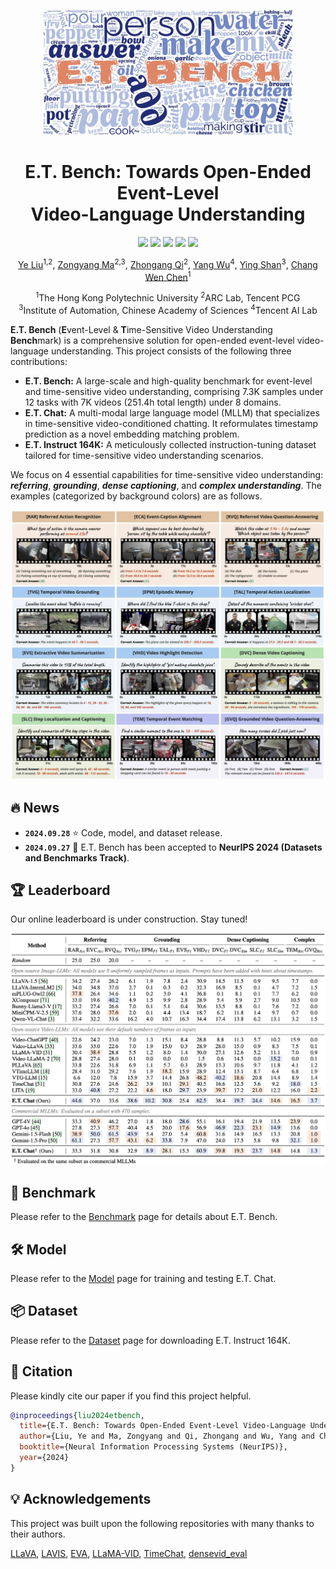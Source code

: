 <p align="center">
  <img width="400" src=".github/wordcloud.jpg">
</p>

<h1 align="center">E.T. Bench: Towards Open-Ended Event-Level<br/>Video-Language Understanding</h1>

<p align="center">
  <a href="https://arxiv.org/abs/2409.18111"><img src="https://img.shields.io/badge/arXiv-2409.18111-red"></a>
  <a href="https://polyu-chenlab.github.io/etbench"><img src="https://img.shields.io/badge/Project-Page-brightgreen"></a>
  <a href="https://huggingface.co/datasets/PolyU-ChenLab/ETBench"><img src="https://img.shields.io/badge/%F0%9F%A4%97%20Hugging%20Face-E.T.%20Bench-blue"></a>
  <a href="https://huggingface.co/datasets/PolyU-ChenLab/ET-Instruct-164K"><img src="https://img.shields.io/badge/%F0%9F%A4%97%20Hugging%20Face-E.T.%20Instruct%20164K-orange"></a>
  <a href="/LICENSE"><img src="https://img.shields.io/badge/License-BSD--3--Clause-purple"></a>
</p>

<p align="center">
  <a href="https://yeliu.dev/">Ye Liu</a><sup>1,2</sup>, <a href="https://scholar.google.com/citations?user=qtdueToAAAAJ">Zongyang Ma</a><sup>2,3</sup>, <a href="https://scholar.google.com/citations?user=zJvrrusAAAAJ">Zhongang Qi</a><sup>2</sup>, <a href="https://scholar.google.com/citations?user=T-HaQ84AAAAJ">Yang Wu</a><sup>4</sup>, <a href="https://scholar.google.com/citations?user=4oXBp9UAAAAJ">Ying Shan</a><sup>3</sup>, <a href="https://web.comp.polyu.edu.hk/chencw/">Chang Wen Chen</a><sup>1</sup>
  <p align="center"><sup>1</sup>The Hong Kong Polytechnic University <sup>2</sup>ARC Lab, Tencent PCG<br/><sup>3</sup>Institute of Automation, Chinese Academy of Sciences <sup>4</sup>Tencent AI Lab</p>
</p>

**E.T. Bench** (**E**vent-Level & **T**ime-Sensitive Video Understanding **Bench**mark) is a comprehensive solution for open-ended event-level video-language understanding. This project consists of the following three contributions:

- **E.T. Bench:** A large-scale and high-quality benchmark for event-level and time-sensitive video understanding, comprising 7.3K samples under 12 tasks with 7K videos (251.4h total length) under 8 domains.
- **E.T. Chat:** A multi-modal large language model (MLLM) that specializes in time-sensitive video-conditioned chatting. It reformulates timestamp prediction as a novel embedding matching problem.
- **E.T. Instruct 164K:** A meticulously collected instruction-tuning dataset tailored for time-sensitive video understanding scenarios.

We focus on 4 essential capabilities for time-sensitive video understanding: ***referring***, ***grounding***, ***dense captioning***, and ***complex understanding***. The examples (categorized by background colors) are as follows.

<p align="center"><img width="750" src=".github/task.jpg"></p>

## 🔥 News

- **`2024.09.28`** ⭐️ Code, model, and dataset release.
- **`2024.09.27`** 🎉 E.T. Bench has been accepted to **NeurIPS 2024 (Datasets and Benchmarks Track)**.

## 🏆 Leaderboard

Our online leaderboard is under construction. Stay tuned!

<p align="center">
  <img width="750" src=".github/leaderboard.jpg">
</p>

## 🔮 Benchmark

Please refer to the [Benchmark](docs/BENCHMARK.md) page for details about E.T. Bench.

## 🛠️ Model

Please refer to the [Model](docs/MODEL.md) page for training and testing E.T. Chat.

## 📦 Dataset

Please refer to the [Dataset](docs/DATASET.md) page for downloading E.T. Instruct 164K.

## 📖 Citation

Please kindly cite our paper if you find this project helpful.

```bibtex
@inproceedings{liu2024etbench,
  title={E.T. Bench: Towards Open-Ended Event-Level Video-Language Understanding},
  author={Liu, Ye and Ma, Zongyang and Qi, Zhongang and Wu, Yang and Chen, Chang Wen and Shan, Ying},
  booktitle={Neural Information Processing Systems (NeurIPS)},
  year={2024}
}
```

## 💡 Acknowledgements

This project was built upon the following repositories with many thanks to their authors.

[LLaVA](https://github.com/haotian-liu/LLaVA), [LAVIS](https://github.com/salesforce/LAVIS), [EVA](https://github.com/baaivision/EVA), [LLaMA-VID](https://github.com/dvlab-research/LLaMA-VID), [TimeChat](https://github.com/RenShuhuai-Andy/TimeChat), [densevid_eval](https://github.com/ranjaykrishna/densevid_eval)

